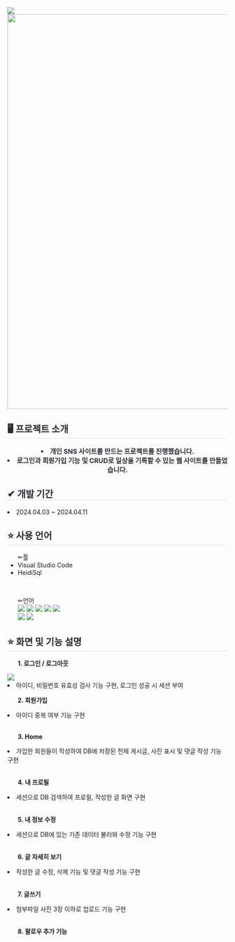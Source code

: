 <div>
    <img src="https://capsule-render.vercel.app/api?type=shark&color=f56363&height=240&text=Mimi&animation=scaleIn&fontColor=ffffff&fontSize=50" />
</div>
<div>
    <img src="https://github.com/vvyejivv/react_sample2/assets/153081833/f9e4d2d7-7433-4f43-bdc6-a9496998b0f2" style="width:900px;">
</div>
<div> 
      <h2 style="border-bottom: 1px solid #d8dee4; color: #282d33;"> 🖥 프로젝트 소개 </h2>  
      <div style="font-weight: 700; font-size: 15px; text-align: center; color: #282d33;"> 
        <li> 개인 SNS 사이트를 만드는 프로젝트를 진행했습니다.</li>
        <li> 로그인과 회원가입 기능 및 CRUD로 일상을 기록할 수 있는 웹 사이트를 만들었습니다. 
      </div> 
        <h2 style="border-bottom: 1px solid #d8dee4; color: #282d33;"> ✔ 개발 기간 </h2> 
        <li>2024.04.03 ~ 2024.04.11</li>
        <h2 style="border-bottom: 1px solid #d8dee4; color: #282d33;"> ⭐ 사용 언어 </h2> 
        <ul> ✏툴
            <li>Visual Studio Code</li>            
            <li>HeidiSql</li>            
        </ul>
        <br/>
        <ul> ✏언어
            <div style="text-align: left;">
            <img src="https://img.shields.io/badge/MySQL-4479A1?style=for-the-badge&logo=MySQL&logoColor=white">
            <img src="https://img.shields.io/badge/HTML5-E34F26?style=for-the-badge&logo=HTML5&logoColor=white">
            <img src="https://img.shields.io/badge/CSS3-1572B6?style=for-the-badge&logo=CSS3&logoColor=white">
            <img src="https://img.shields.io/badge/Javascript-F7DF1E?style=for-the-badge&logo=Javascript&logoColor=white">
            <img src="https://img.shields.io/badge/Java-007396?style=for-the-badge&logo=Java&logoColor=white">
            <br/>
            <img src="https://img.shields.io/badge/React-61DAFB?style=for-the-badge&logo=React&logoColor=white">
            <img src="https://img.shields.io/badge/Node.js-339933?style=for-the-badge&logo=Node.js&logoColor=white">
        </ul>
     <h2 style="border-bottom: 1px solid #d8dee4; color: #282d33;"> ⭐ 화면 및 기능 설명 </h2>
    <ul><b>1. 로그인 / 로그아웃</b></ul>
    <img src="https://github.com/vvyejivv/react_sample2/assets/153081833/928c72b8-69e8-412f-9ed4-e320d9c8ffb3">
    <li>아이디, 비밀번호 유효성 검사 기능 구현, 로그인 성공 시 세션 부여</li>
    <ul><b>2. 회원가입 </b></ul>
    <li>아이디 중복 여부 기능 구현</li>
    <br />
    <ul><b>3. Home </b></ul>
    <li>가입한 회원들이 작성하여 DB에 저장된 전체 게시글, 사진 표시 및   댓글 작성 기능 구현</li>
    <br />
    <ul><b>4. 내 프로필 </b></ul>
    <li>세션으로 DB 검색하여 프로필, 작성한 글 화면 구현</li>
    <br />
    <ul><b>5. 내 정보 수정 </b></ul>
    <li>세션으로 DB에 있는 기존 데이터 불러와 수정 기능 구현</li>
    <br />
    <ul><b>6. 글 자세히 보기 </b></ul>
    <li>작성한 글 수정, 삭제 기능 및  댓글 작성 기능 구현</li>
    <br />
    <ul><b>7. 글쓰기</b></ul>
    <li>첨부파일 사진 3장 이하로 업로드 기능 구현</li>
    <br />
    <ul><b>8. 팔로우 추가 기능 </b></ul>
    
</div>
    
